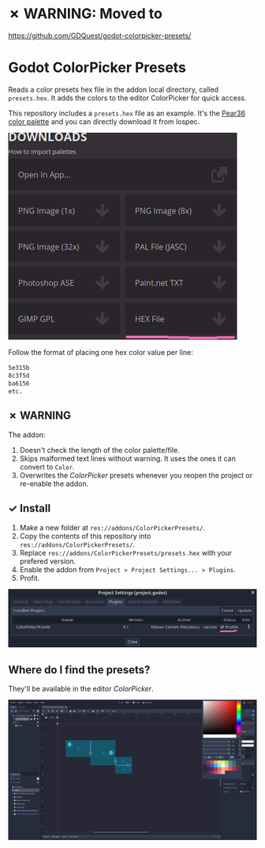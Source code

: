 # ✗ WARNING: Moved to

https://github.com/GDQuest/godot-colorpicker-presets/

# Godot ColorPicker Presets

Reads a color presets hex file in the addon local directory, called `presets.hex`. It adds the colors to the editor ColorPicker for quick access.

This repository includes a `presets.hex` file as an example. It's the [Pear36 color palette](https://lospec.com/palette-list/pear36) and you can directly download it from lospec.

![lospec download](readme/colorpicker_presets/lospec-download.png)

Follow the format of placing one hex color value per line:

```
5e315b
8c3f5d
ba6156
etc.
```

## ✗ WARNING

The addon:

1. Doesn't check the length of the color palette/file.
1. Skips malformed text lines without warning. It uses the ones it can convert to `Color`.
1. Overwrites the _ColorPicker_ presets whenever you reopen the project or re-enable the addon.

## ✓ Install

1. Make a new folder at `res://addons/ColorPickerPresets/`.
1. Copy the contents of this repository into `res://addons/ColorPickerPresets/`.
1. Replace `res://addons/ColorPickerPresets/presets.hex` with your prefered version.
1. Enable the addon from `Project > Project Settings... > Plugins`.
1. Profit.

![install project settings](readme/colorpicker_presets/install-project-settings.png)

## Where do I find the presets?

They'll be available in the editor _ColorPicker_.

![ColorPicker presets](readme/colorpicker_presets/colorpicker-presets.png)
